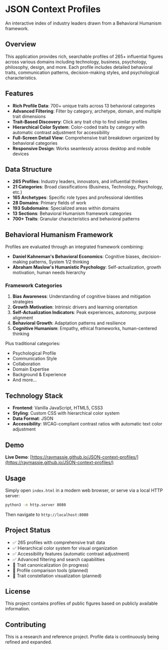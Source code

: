 # JSON Context Profiles

An interactive index of industry leaders drawn from a Behavioral Humanism framework.

## Overview

This application provides rich, searchable profiles of 265+ influential figures across various domains including technology, business, psychology, philosophy, design, and more. Each profile includes detailed behavioral traits, communication patterns, decision-making styles, and psychological characteristics.

## Features

- **Rich Profile Data**: 700+ unique traits across 13 behavioral categories
- **Advanced Filtering**: Filter by category, archetype, domain, and multiple trait dimensions
- **Trait-Based Discovery**: Click any trait chip to find similar profiles
- **Hierarchical Color System**: Color-coded traits by category with automatic contrast adjustment for accessibility
- **Full-Screen Detail View**: Comprehensive trait breakdown organized by behavioral categories
- **Responsive Design**: Works seamlessly across desktop and mobile devices

## Data Structure

- **265 Profiles**: Industry leaders, innovators, and influential thinkers
- **21 Categories**: Broad classifications (Business, Technology, Psychology, etc.)
- **165 Archetypes**: Specific role types and professional identities
- **28 Domains**: Primary fields of work
- **193 Subdomains**: Specialized areas within domains
- **13 Sections**: Behavioral Humanism framework categories
- **700+ Traits**: Granular characteristics and behavioral patterns

## Behavioral Humanism Framework

Profiles are evaluated through an integrated framework combining:
- **Daniel Kahneman's Behavioral Economics**: Cognitive biases, decision-making patterns, System 1/2 thinking
- **Abraham Maslow's Humanistic Psychology**: Self-actualization, growth motivation, human needs hierarchy

### Framework Categories

1. **Bias Awareness**: Understanding of cognitive biases and mitigation strategies
2. **Growth Motivation**: Intrinsic drivers and learning orientation
3. **Self-Actualization Indicators**: Peak experiences, autonomy, purpose alignment
4. **Behavioral Growth**: Adaptation patterns and resilience
5. **Cognitive Humanism**: Empathy, ethical frameworks, human-centered thinking

Plus traditional categories:
- Psychological Profile
- Communication Style
- Collaboration
- Domain Expertise
- Background & Experience
- And more...

## Technology Stack

- **Frontend**: Vanilla JavaScript, HTML5, CSS3
- **Styling**: Custom CSS with hierarchical color system
- **Data Format**: JSON
- **Accessibility**: WCAG-compliant contrast ratios with automatic text color adjustment

## Demo

**Live Demo**: [https://raymassie.github.io/JSON-context-profiles/](https://raymassie.github.io/JSON-context-profiles/)

## Usage

Simply open `index.html` in a modern web browser, or serve via a local HTTP server:

```bash
python3 -m http.server 8080
```

Then navigate to `http://localhost:8080`

## Project Status

- ✅ 265 profiles with comprehensive trait data
- ✅ Hierarchical color system for visual organization
- ✅ Accessibility features (automatic contrast adjustment)
- ✅ Advanced filtering and search capabilities
- 🚧 Trait canonicalization (in progress)
- 🚧 Profile comparison tools (planned)
- 🚧 Trait constellation visualization (planned)

## License

This project contains profiles of public figures based on publicly available information.

## Contributing

This is a research and reference project. Profile data is continuously being refined and expanded.

